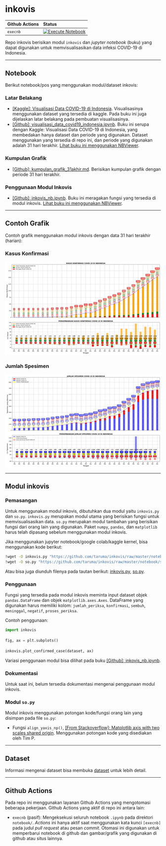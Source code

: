 # inkovis

<div align="center">

Github Actions | Status
:- | :-
`execnb` | [![Execute Notebook](https://github.com/taruma/inkovis/workflows/Execute%20Notebook/badge.svg)](https://github.com/taruma/inkovis/actions)

</div>

Repo inkovis berisikan modul `inkovis` dan _jupyter notebook_ (buku) yang dapat digunakan untuk memvisualisasikan data infeksi COVID-19 di Indonesia. 

-----

## Notebook

Berikut notebook/pos yang menggunakan modul/dataset inkovis:

### Latar Belakang 

- [[Kaggle]: Visualisasi Data COVID-19 di Indonesia](https://www.kaggle.com/tarumainfo/visualisasi-data-covid-19-indonesia). Visualisasinya menggunakan dataset yang tersedia di kaggle. Pada buku ini juga dijelaskan latar belakang pada pembuatan visualisasinya.
- [[Github]: visualisasi_data_covid19_indonesia.ipynb](https://github.com/taruma/inkovis/blob/master/notebook/visualisasi_data_covid19_indonesia.ipynb). Buku ini serupa dengan Kaggle: Visualisasi Data COVID-19 di Indonesia, yang membedakan hanya dataset dan periode yang digunakan. Dataset menggunakan yang tersedia di repo ini, dan periode yang digunakan adalah 31 hari terakhir. [Lihat buku ini menggunakan NBViewer](https://nbviewer.jupyter.org/github/taruma/inkovis/blob/master/notebook/visualisasi_data_covid19_indonesia.ipynb).


### Kumpulan Grafik

- [[Github]: kumpulan_grafik_31akhir.md](kumpulan_grafik_31akhir.md). Berisikan kumpulan grafik dengan periode 31 hari terakhir.


### Penggunaan Modul Inkovis

- [[Github]: inkovis_nb.ipynb](https://github.com/taruma/inkovis/blob/master/notebook/inkovis_nb.ipynb). Buku ini meragakan fungsi yang tersedia di modul inkovis. [Lihat buku ini menggunakan NBViewer](https://nbviewer.jupyter.org/github/taruma/inkovis/blob/master/notebook/inkovis_nb.ipynb).


-----

## Contoh Grafik

Contoh grafik menggunakan modul inkovis dengan data 31 hari terakhir (harian):

### Kasus Konfirmasi

![](notebook/SUM_KASUS_KONFIRMASI_HARIAN.png)

### Jumlah Spesimen

![](notebook/SUM_JUMLAH_SPESIMEN_HARIAN.png)

-----

## Modul inkovis

### Pemasangan

Untuk menggunakan modul inkovis, dibutuhkan dua modul yaitu `inkovis.py` dan `so.py`. `inkovis.py` merupakan modul utama yang berisikan fungsi untuk memvisualisasikan data. `so.py` merupakan modul tambahan yang berisikan fungsi dari orang lain yang digunakan. Paket `numpy`, `pandas`, dan `matplotlib` harus telah dipasang sebelum menggunakan modul inkovis.  

Jika menggunakan jupyter notebook/google colab/kaggle kernel, bisa menggunakan kode berikut: 

```bash
!wget -O inkovis.py "https://github.com/taruma/inkovis/raw/master/notebook/inkovis.py" -q
!wget -O so.py "https://github.com/taruma/inkovis/raw/master/notebook/so.py" -q
```

Atau bisa juga diunduh filenya pada tautan berikut: [inkovis.py](https://github.com/taruma/inkovis/blob/master/notebook/inkovis.py), [so.py](https://github.com/taruma/inkovis/blob/master/notebook/so.py).

### Penggunaan

Fungsi yang tersedia pada modul inkovis meminta input dataset objek `pandas.DataFrame` dan objek `matplotlib.axes.Axes`. DataFrame yang digunakan harus memiliki kolom: `jumlah_periksa`, `konfirmasi`, `sembuh`, `meninggal`, `negatif`, `proses_periksa`. 

Contoh penggunaan:

```python
import inkovis

fig, ax = plt.subplots()

inkovis.plot_confirmed_case(dataset, ax)
```

Variasi penggunaan modul bisa dilihat pada buku [[Github]: inkovis_nb.ipynb](https://github.com/taruma/inkovis/blob/master/notebook/inkovis_nb.ipynb).

### Dokumentasi

Untuk saat ini, belum tersedia dokumentasi mengenai penggunaan modul inkovis. 

### Modul `so.py`

Modul inkovis menggunakan potongan kode/fungsi orang lain yang disimpan pada file `so.py`:
- Fungsi `align_yaxis_np()`, [[From Stackoverflow]: Matplotlib axis with two scales shared origin](https://stackoverflow.com/a/46901839/4886384). Menggunakan potongan kode yang disediakan oleh Tim P.

-----

## Dataset

Informasi mengenai dataset bisa membuka [dataset](dataset) untuk lebih detail.

-----

## Github Actions

Pada repo ini menggunakan layanan Github Actions yang mengotomasi beberapa pekerjaan. Github Actions yang aktif di repo ini antara lain:

- `execnb` (pasif): Mengeksekusi seluruh notebook `.ipynb` pada direktori `notebook/`. _Actions_ ini hanya aktif saat menggunakan kata kunci `[execnb]` pada judul _pull request_ atau pesan _commit_. Otomasi ini digunakan untuk memperbarui notebook di github dan gambar/grafik yang digunakan di github atau situs lainnya.  